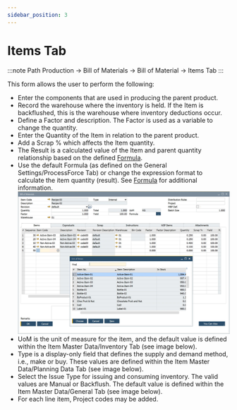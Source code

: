 ```yaml
---
sidebar_position: 3
---
```


# Items Tab

:::note Path
    Production → Bill of Materials → Bill of Material → Items Tab
:::

This form allows the user to perform the following:

- Enter the components that are used in producing the parent product.
- Record the warehouse where the inventory is held. If the Item is backflushed, this is the warehouse where inventory deductions occur.
- Define a Factor and description. The Factor is used as a variable to change the quantity.
- Enter the Quantity of the Item in relation to the parent product.
- Add a Scrap % which affects the Item quantity.
- The Result is a calculated value of the Item and parent quantity relationship based on the defined [Formula](../formula.md).
- Use the default Formula (as defined on the General Settings/ProcessForce Tab) or change the expression format to calculate the item quantity (result). See [Formula](../formula.md) for additional information.
  ![Items Tab](./media/bom-items/bill-of-materials-item-tab.webp)
- UoM is the unit of measure for the item, and the default value is defined within the Item Master Data/Inventory Tab (see image below).
- Type is a display-only field that defines the supply and demand method, i.e., make or buy. These values are defined within the Item Master Data/Planning Data Tab (see image below).
- Select the Issue Type for issuing and consuming inventory. The valid values are Manual or Backflush. The default value is defined within the Item Master Data/General Tab (see image below).
- For each line item, Project codes may be added.
